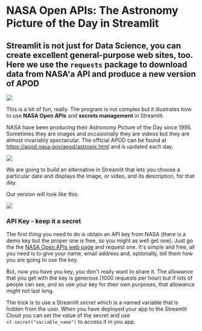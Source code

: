 # NASA Open APIs: The Astronomy Picture of the Day in Streamlit

## Streamlit is not just for Data Science, you can create excellent general-purpose web sites, too. Here we use the ``requests`` package to download data from NASA'a API and produce a new version of APOD

![](https://github.com/alanjones2/stAPOD/raw/main/images/HorseheadIr_HubbleNachman_2691.jpg)

This is a bit of fun, really. The program is not complex but it illustrates how to use __NASA Open APIs__ and __secrets management__ in Streamlit.

NASA have been producing their Astronomy Picture of the Day since 1995. Sometimes they are images and occasionally they are videos but they are almost invariably spectacular. The official APOD can be found at https://apod.nasa.gov/apod/astropix.html and is updated each day. 

![](https://github.com/alanjones2/stAPOD/raw/main/images/Screenshot_APOD_2022-08-18_164058.png)

We are going to build an alternative in Streamlit that lets you choose a particular date and displays the image, or video, and its description, for that day.  

Our version will look like this:

![](https://github.com/alanjones2/stAPOD/raw/main/images/ScreenshotstAPOD.png)


### API Key - keep it a secret

The first thing you need to do is obtain an API key from NASA (there is a demo key but the proper one is free, so you might as well get one). Just go the the [NASA Open APIs web page](https://api.nasa.gov/) and request one. It's simple and free, all you need is to give your name, email address and, optionally, tell them how you are going to use the key.

But, now you have you key, you don't really want to share it. The allowance that you get with the key is generous (1000 requests per hour) but if lots of people can see, and so use your key for their own purposes, that allowance might not last long.

The trick is to use a Streamlit _secret_ which is a named variable that is hidden from the user. When you have deployed your app to the Streamlit Cloud you can set the value of the secret and use ``st.secret("variable_name")`` to access it in you app.